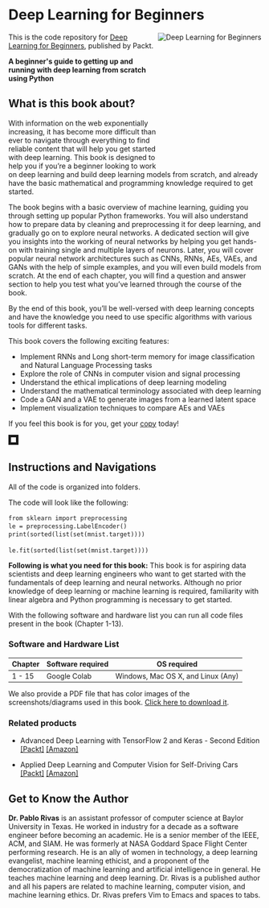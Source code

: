# Deep Learning for Beginners

<a href="https://www.packtpub.com/product/deep-learning-for-beginners/9781838640859?utm_source=github&utm_medium=repository&utm_campaign=9781838640859"><img src="https://static.packt-cdn.com/products/9781838640859/cover/smaller" alt="Deep Learning for Beginners" height="260px" align="right"></a>

This is the code repository for [Deep Learning for Beginners](https://www.packtpub.com/product/deep-learning-for-beginners/9781838640859?utm_source=github&utm_medium=repository&utm_campaign=9781838640859), published by Packt.

**A beginner's guide to getting up and running with deep learning from scratch using Python**

## What is this book about?
With information on the web exponentially increasing, it has become more difficult than ever to navigate through everything to find reliable content that will help you get started with deep learning. This book is designed to help you if you’re a beginner looking to work on deep learning and build deep learning models from scratch, and already have the basic mathematical and programming knowledge required to get started.

The book begins with a basic overview of machine learning, guiding you through setting up popular Python frameworks. You will also understand how to prepare data by cleaning and preprocessing it for deep learning, and gradually go on to explore neural networks. A dedicated section will give you insights into the working of neural networks by helping you get hands-on with training single and multiple layers of neurons. Later, you will cover popular neural network architectures such as CNNs, RNNs, AEs, VAEs, and GANs with the help of simple examples, and you will even build models from scratch. At the end of each chapter, you will find a question and answer section to help you test what you’ve learned through the course of the book.

By the end of this book, you’ll be well-versed with deep learning concepts and have the knowledge you need to use specific algorithms with various tools for different tasks.

This book covers the following exciting features: 
* Implement RNNs and Long short-term memory for image classification and Natural Language Processing tasks
* Explore the role of CNNs in computer vision and signal processing
* Understand the ethical implications of deep learning modeling
* Understand the mathematical terminology associated with deep learning
* Code a GAN and a VAE to generate images from a learned latent space
* Implement visualization techniques to compare AEs and VAEs

If you feel this book is for you, get your [copy](https://www.amazon.com/dp/1838640851) today!

<a href="https://www.packtpub.com/?utm_source=github&utm_medium=banner&utm_campaign=GitHubBanner"><img src="https://raw.githubusercontent.com/PacktPublishing/GitHub/master/GitHub.png" alt="https://www.packtpub.com/" border="5" /></a>

## Instructions and Navigations
All of the code is organized into folders.

The code will look like the following:
```
from sklearn import preprocessing
le = preprocessing.LabelEncoder()
print(sorted(list(set(mnist.target))))

le.fit(sorted(list(set(mnist.target))))
```


**Following is what you need for this book:**
This book is for aspiring data scientists and deep learning engineers who want to get started with the fundamentals of deep learning and neural networks. Although no prior knowledge of deep learning or machine learning is required, familiarity with linear algebra and Python programming is necessary to get started. 

With the following software and hardware list you can run all code files present in the book (Chapter 1-13).

### Software and Hardware List

| Chapter  | Software required                                                                    | OS required                        |
| -------- | -------------------------------------------------------------------------------------| -----------------------------------|
| 1 - 15   |  Google Colab                             						                                | Windows, Mac OS X, and Linux (Any) |


We also provide a PDF file that has color images of the screenshots/diagrams used in this book. [Click here to download it](https://static.packt-cdn.com/downloads/9781838640859_ColorImages.pdf).


### Related products <Other books you may enjoy>
* Advanced Deep Learning with TensorFlow 2 and Keras - Second Edition [[Packt]](https://www.packtpub.com/product/advanced-deep-learning-with-tensorflow-2-and-keras-second-edition/9781838821654) [[Amazon]](https://www.amazon.com/dp/B0851D5YQQ)

* Applied Deep Learning and Computer Vision for Self-Driving Cars [[Packt]](https://www.packtpub.com/product/applied-deep-learning-and-computer-vision-for-self-driving-cars/9781838646301) [[Amazon]](https://www.amazon.com/dp/1838646302)

## Get to Know the Author
 
**Dr. Pablo Rivas**
is an assistant professor of computer science at Baylor University in Texas. He worked in industry for a decade as a software engineer before becoming an academic. He is a senior member of the IEEE, ACM, and SIAM. He was formerly at NASA Goddard Space Flight Center performing research. He is an ally of women in technology, a deep learning evangelist, machine learning ethicist, and a proponent of the democratization of machine learning and artificial intelligence in general. He teaches machine learning and deep learning. Dr. Rivas is a published author and all his papers are related to machine learning, computer vision, and machine learning ethics. Dr. Rivas prefers Vim to Emacs and spaces to tabs.

